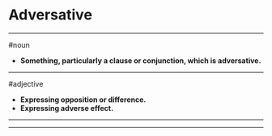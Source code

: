# Adversative
---
#noun
- **Something, particularly a clause or conjunction, which is adversative.**
---
#adjective
- **Expressing opposition or difference.**
- **Expressing adverse effect.**
---
---
